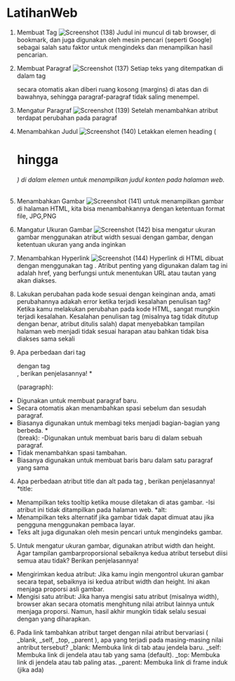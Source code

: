 # LatihanWeb
1. Membuat Tag
   ![Screenshot (138)](https://github.com/user-attachments/assets/8bf245ec-d0f8-448a-90ca-ca3362c6ec63)
Judul ini muncul di tab browser, di bookmark, dan juga digunakan oleh mesin pencari (seperti Google) sebagai salah satu faktor untuk mengindeks dan menampilkan hasil pencarian.
2. Membuat Paragraf
    ![Screenshot (137)](https://github.com/user-attachments/assets/92c444e3-1ae7-48be-ac45-81eba0de67b5)
Setiap teks yang ditempatkan di dalam tag <p> secara otomatis akan diberi ruang kosong (margins) di atas dan di bawahnya, sehingga paragraf-paragraf tidak saling menempel.
3. Mengatur Paragraf
   ![Screenshot (139)](https://github.com/user-attachments/assets/baccfb18-2461-4ada-8676-3f2135a40fb1)
Setelah menambahkan atribut terdapat perubahan pada paragraf
4. Menambahkan Judul
   ![Screenshot (140)](https://github.com/user-attachments/assets/2e6ebd70-ac67-4fc6-9bfa-d5cb957947de)
Letakkan elemen heading (<h1> hingga <h6>) di dalam elemen <body> untuk menampilkan judul konten pada halaman web.
5. Menambahkan Gambar
   ![Screenshot (141)](https://github.com/user-attachments/assets/24cf5ff5-3ee5-4f0e-85d1-be40cfb544b8)
untuk menampilkan gambar di halaman HTML, kita bisa menambahkannya dengan ketentuan format file, JPG,PNG
6. Mangatur Ukuran Gambar
   ![Screenshot (142)](https://github.com/user-attachments/assets/272c09a1-aff8-47f2-bae4-9108ef305224)
bisa mengatur ukuran gambar menggunakan atribut width sesuai dengan gambar, dengan ketentuan ukuran yang anda inginkan
7. Menambahkan Hyperlink
   ![Screenshot (144)](https://github.com/user-attachments/assets/5d78b741-4405-4387-ad3e-1bec4ae79e4f)
Hyperlink di HTML dibuat dengan menggunakan tag <a>. Atribut penting yang digunakan dalam tag ini adalah href, yang berfungsi untuk menentukan URL atau tautan yang akan diakses.

1. Lakukan perubahan pada kode sesuai dengan keinginan anda, amati perubahannya adakah
error ketika terjadi kesalahan penulisan tag?
  Ketika kamu melakukan perubahan pada kode HTML, sangat mungkin terjadi kesalahan. Kesalahan penulisan tag (misalnya tag tidak ditutup dengan benar, atribut ditulis salah) dapat menyebabkan tampilan halaman web menjadi tidak sesuai harapan atau bahkan tidak bisa diakses sama sekali
2. Apa perbedaan dari tag <p> dengan tag <br>, berikan penjelasannya!
   *<p> (paragraph):
  - Digunakan untuk membuat paragraf baru.
  - Secara otomatis akan menambahkan spasi sebelum dan sesudah paragraf.
  - Biasanya digunakan untuk membagi teks menjadi bagian-bagian yang berbeda.
  *<br> (break):
  -Digunakan untuk membuat baris baru di dalam sebuah paragraf.
  - Tidak menambahkan spasi tambahan.
  - Biasanya digunakan untuk membuat baris baru dalam satu paragraf yang sama
4. Apa perbedaan atribut title dan alt pada tag <img>, berikan penjelasannya!
   *title:
  - Menampilkan teks tooltip ketika mouse diletakan di atas gambar.
   -Isi atribut ini tidak ditampilkan pada halaman web.
  *alt:
  - Menampilkan teks alternatif jika gambar tidak dapat dimuat atau jika pengguna menggunakan pembaca layar.
  - Teks alt juga digunakan oleh mesin pencari untuk mengindeks gambar.
5. Untuk mengatur ukuran gambar, digunakan atribut width dan height. Agar tampilan gambarproporsional sebaiknya kedua atribut tersebut diisi semua atau tidak? Berikan penjelasannya!
  * Mengirimkan kedua atribut: Jika kamu ingin mengontrol ukuran gambar secara tepat, sebaiknya isi kedua atribut width dan height. Ini akan menjaga proporsi asli gambar.
  * Mengisi satu atribut: Jika hanya mengisi satu atribut (misalnya width), browser akan secara otomatis menghitung nilai atribut lainnya untuk menjaga proporsi. Namun, hasil akhir mungkin tidak selalu sesuai dengan yang diharapkan.
6. Pada link tambahkan atribut target dengan nilai atribut bervariasi ( _blank, _self, _top,
  _parent ), apa yang terjadi pada masing-masing nilai antribut tersebut?
  _blank: Membuka link di tab atau jendela baru.
  _self: Membuka link di jendela atau tab yang sama (default).
  _top: Membuka link di jendela atau tab paling atas.
  _parent: Membuka link di frame induk (jika ada)

